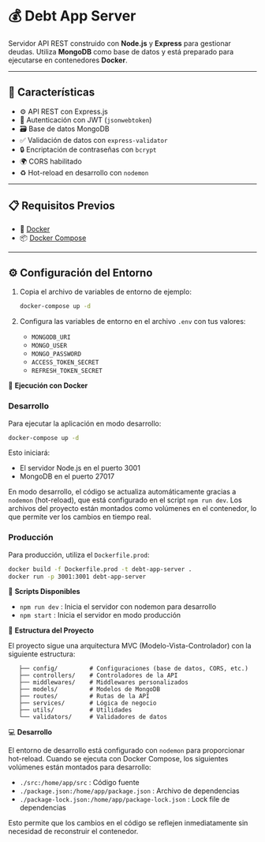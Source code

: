 # 💰 Debt App Server

Servidor API REST construido con **Node.js** y **Express** para gestionar deudas. Utiliza **MongoDB** como base de datos y está preparado para ejecutarse en contenedores **Docker**.

---

## 🚀 Características

- ⚙️ API REST con Express.js
- 🔐 Autenticación con JWT (`jsonwebtoken`)
- 🗃️ Base de datos MongoDB
- ✅ Validación de datos con `express-validator`
- 🔒 Encriptación de contraseñas con `bcrypt`
- 🌍 CORS habilitado
- ♻️ Hot-reload en desarrollo con `nodemon`

---

## 📋 Requisitos Previos

- 🐳 [Docker](https://www.docker.com/)
- 📦 [Docker Compose](https://docs.docker.com/compose/)

---

## ⚙️ Configuración del Entorno

1. Copia el archivo de variables de entorno de ejemplo:

   ```bash
   docker-compose up -d
   ```

2. Configura las variables de entorno en el archivo `.env` con tus valores:
   - `MONGODB_URI`
   - `MONGO_USER`
   - `MONGO_PASSWORD`
   - `ACCESS_TOKEN_SECRET`
   - `REFRESH_TOKEN_SECRET`

🐳 **Ejecución con Docker**

### Desarrollo

Para ejecutar la aplicación en modo desarrollo:

```bash
docker-compose up -d
````

Esto iniciará:

- El servidor Node.js en el puerto 3001
- MongoDB en el puerto 27017

En modo desarrollo, el código se actualiza automáticamente gracias a `nodemon` (hot-reload), que está configurado en el script `npm run dev`. Los archivos del proyecto están montados como volúmenes en el contenedor, lo que permite ver los cambios en tiempo real.

### Producción

Para producción, utiliza el `Dockerfile.prod`:

```bash
docker build -f Dockerfile.prod -t debt-app-server .
docker run -p 3001:3001 debt-app-server
````

📜 **Scripts Disponibles**

- `npm run dev` : Inicia el servidor con nodemon para desarrollo  
- `npm start` : Inicia el servidor en modo producción

📁 **Estructura del Proyecto**

El proyecto sigue una arquitectura MVC (Modelo-Vista-Controlador) con la siguiente estructura:

```/src
   ├── config/         # Configuraciones (base de datos, CORS, etc.)
   ├── controllers/    # Controladores de la API
   ├── middlewares/    # Middlewares personalizados
   ├── models/         # Modelos de MongoDB
   ├── routes/         # Rutas de la API
   ├── services/       # Lógica de negocio
   ├── utils/          # Utilidades
   └── validators/     # Validadores de datos
```

💻 **Desarrollo**

El entorno de desarrollo está configurado con `nodemon` para proporcionar hot-reload. Cuando se ejecuta con Docker Compose, los siguientes volúmenes están montados para desarrollo:

- `./src:/home/app/src` : Código fuente  
- `./package.json:/home/app/package.json` : Archivo de dependencias  
- `./package-lock.json:/home/app/package-lock.json` : Lock file de dependencias  

Esto permite que los cambios en el código se reflejen inmediatamente sin necesidad de reconstruir el contenedor.
